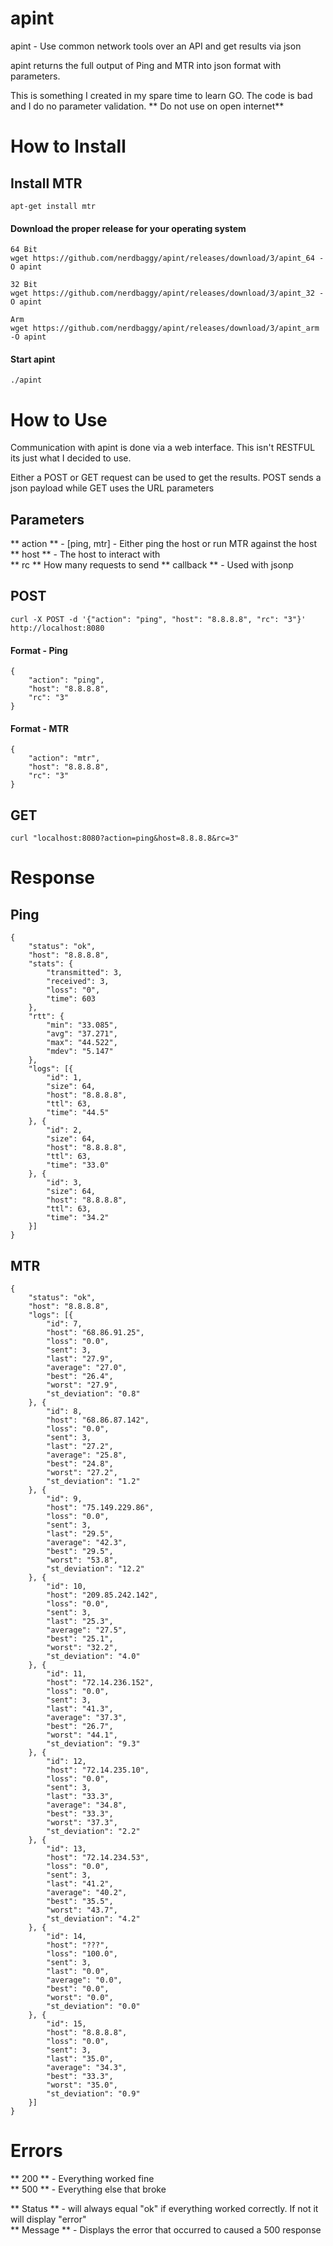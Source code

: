 # apint
apint - Use common network tools over an API and get results via json

apint returns the full output of Ping and MTR into json format with parameters.

This is something I created in my spare time to learn GO. The code is bad and I do no parameter validation. ** Do not use on open internet**

# How to Install
## Install MTR
```
apt-get install mtr
```

#### Download the proper release for your operating system
```
64 Bit
wget https://github.com/nerdbaggy/apint/releases/download/3/apint_64 -O apint

32 Bit
wget https://github.com/nerdbaggy/apint/releases/download/3/apint_32 -O apint

Arm
wget https://github.com/nerdbaggy/apint/releases/download/3/apint_arm -O apint
```
#### Start apint
```
./apint
```

 # How to Use
Communication with apint is done via a web interface. This isn't RESTFUL its just what I decided to use.

Either a POST or GET request can be used to get the results. POST sends a json payload while GET uses the URL parameters

## Parameters
** action ** - [ping, mtr] - Either ping the host or run MTR against the host<br>
** host ** - The host to interact with<br>
** rc ** How many requests to send
** callback ** - Used with jsonp
## POST
```
curl -X POST -d '{"action": "ping", "host": "8.8.8.8", "rc": "3"}' http://localhost:8080
```
#### Format - Ping
```
{
	"action": "ping",
	"host": "8.8.8.8",
	"rc": "3"
}
```
#### Format - MTR
```
{
	"action": "mtr",
	"host": "8.8.8.8",
	"rc": "3"
}
```

## GET
```
curl "localhost:8080?action=ping&host=8.8.8.8&rc=3"
```

# Response
## Ping ##
```
{
	"status": "ok",
	"host": "8.8.8.8",
	"stats": {
		"transmitted": 3,
		"received": 3,
		"loss": "0",
		"time": 603
	},
	"rtt": {
		"min": "33.085",
		"avg": "37.271",
		"max": "44.522",
		"mdev": "5.147"
	},
	"logs": [{
		"id": 1,
		"size": 64,
		"host": "8.8.8.8",
		"ttl": 63,
		"time": "44.5"
	}, {
		"id": 2,
		"size": 64,
		"host": "8.8.8.8",
		"ttl": 63,
		"time": "33.0"
	}, {
		"id": 3,
		"size": 64,
		"host": "8.8.8.8",
		"ttl": 63,
		"time": "34.2"
	}]
}
```

## MTR
```
{
	"status": "ok",
	"host": "8.8.8.8",
	"logs": [{
		"id": 7,
		"host": "68.86.91.25",
		"loss": "0.0",
		"sent": 3,
		"last": "27.9",
		"average": "27.0",
		"best": "26.4",
		"worst": "27.9",
		"st_deviation": "0.8"
	}, {
		"id": 8,
		"host": "68.86.87.142",
		"loss": "0.0",
		"sent": 3,
		"last": "27.2",
		"average": "25.8",
		"best": "24.8",
		"worst": "27.2",
		"st_deviation": "1.2"
	}, {
		"id": 9,
		"host": "75.149.229.86",
		"loss": "0.0",
		"sent": 3,
		"last": "29.5",
		"average": "42.3",
		"best": "29.5",
		"worst": "53.8",
		"st_deviation": "12.2"
	}, {
		"id": 10,
		"host": "209.85.242.142",
		"loss": "0.0",
		"sent": 3,
		"last": "25.3",
		"average": "27.5",
		"best": "25.1",
		"worst": "32.2",
		"st_deviation": "4.0"
	}, {
		"id": 11,
		"host": "72.14.236.152",
		"loss": "0.0",
		"sent": 3,
		"last": "41.3",
		"average": "37.3",
		"best": "26.7",
		"worst": "44.1",
		"st_deviation": "9.3"
	}, {
		"id": 12,
		"host": "72.14.235.10",
		"loss": "0.0",
		"sent": 3,
		"last": "33.3",
		"average": "34.8",
		"best": "33.3",
		"worst": "37.3",
		"st_deviation": "2.2"
	}, {
		"id": 13,
		"host": "72.14.234.53",
		"loss": "0.0",
		"sent": 3,
		"last": "41.2",
		"average": "40.2",
		"best": "35.5",
		"worst": "43.7",
		"st_deviation": "4.2"
	}, {
		"id": 14,
		"host": "???",
		"loss": "100.0",
		"sent": 3,
		"last": "0.0",
		"average": "0.0",
		"best": "0.0",
		"worst": "0.0",
		"st_deviation": "0.0"
	}, {
		"id": 15,
		"host": "8.8.8.8",
		"loss": "0.0",
		"sent": 3,
		"last": "35.0",
		"average": "34.3",
		"best": "33.3",
		"worst": "35.0",
		"st_deviation": "0.9"
	}]
}
```

# Errors
** 200 ** - Everything worked fine<br>
** 500 ** - Everything else that broke

** Status ** - will always equal "ok" if everything worked correctly. If not it will display "error"<br>
** Message ** - Displays the error that occurred to caused a 500 response
